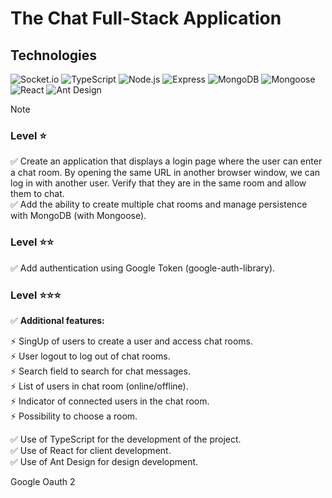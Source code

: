 # The Chat Full-Stack Application



## Technologies

![Socket.io]()
![TypeScript](https://img.shields.io/badge/-TypeScript-3178C6?style=flat-square&logo=typescript&logoColor=white)
![Node.js](https://img.shields.io/badge/-Node.js-339933?style=flat-square&logo=nodedotjs&logoColor=white)
![Express](https://img.shields.io/badge/-Express-000000?style=flat-square&logo=express&logoColor=white)
![MongoDB](https://img.shields.io/badge/-MongoDB-47A248?style=flat-square&logo=mongodb&logoColor=white)
![Mongoose](https://img.shields.io/badge/-Mongoose-880000?style=flat-square&logo=mongoose&logoColor=white)
![React](https://img.shields.io/badge/-React-61DAFB?style=flat-square&logo=react&logoColor=black)
![Ant Design](https://img.shields.io/badge/-Ant_Design-0170FE?style=flat-square&logo=antdesign&logoColor=white)

> [!NOTE]
> ### Level ⭐️
>
> ✅ Create an application that displays a login page where the user can enter a chat room. By opening the same URL in another browser window, we can log in with another user. Verify that they are in the same room and allow them to chat.<br> 
> ✅ Add the ability to create multiple chat rooms and manage persistence with MongoDB (with Mongoose).
>
> ### Level ⭐️⭐️
>
> ✅ Add authentication using Google Token (google-auth-library).
>
> ### Level ⭐️⭐️⭐️
>
> ✅ **Additional features:**
>
> ⚡️ SingUp of users to create a user and access chat rooms.<br>
> ⚡️ User logout to log out of chat rooms.<br>
> ⚡️ Search field to search for chat messages.<br>
> ⚡️ List of users in chat room (online/offline).<br>
> ⚡️ Indicator of connected users in the chat room.<br>
> ⚡️ Possibility to choose a room.<br>
>
> ✅ Use of TypeScript for the development of the project.<br>
> ✅ Use of React for client development.<br>
> ✅ Use of Ant Design for design development.<br>

Google Oauth 2
